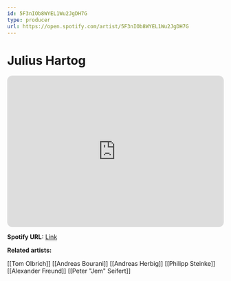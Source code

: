```yaml
---
id: 5F3nIOb8WYEL1Wu2JgDH7G
type: producer
url: https://open.spotify.com/artist/5F3nIOb8WYEL1Wu2JgDH7G
---
```

# Julius Hartog

<iframe style="border-radius:12px" src="https://open.spotify.com/embed/artist/5F3nIOb8WYEL1Wu2JgDH7G" width="100%" height="352" frameBorder="0" allowfullscreen="" allow="autoplay; clipboard-write; encrypted-media; fullscreen; picture-in-picture" loading="lazy"></iframe>

**Spotify URL:** [Link](https://open.spotify.com/artist/5F3nIOb8WYEL1Wu2JgDH7G)

**Related artists:**

[[Tom Olbrich]]
[[Andreas Bourani]]
[[Andreas Herbig]]
[[Philipp Steinke]]
[[Alexander Freund]]
[[Peter "Jem" Seifert]]
